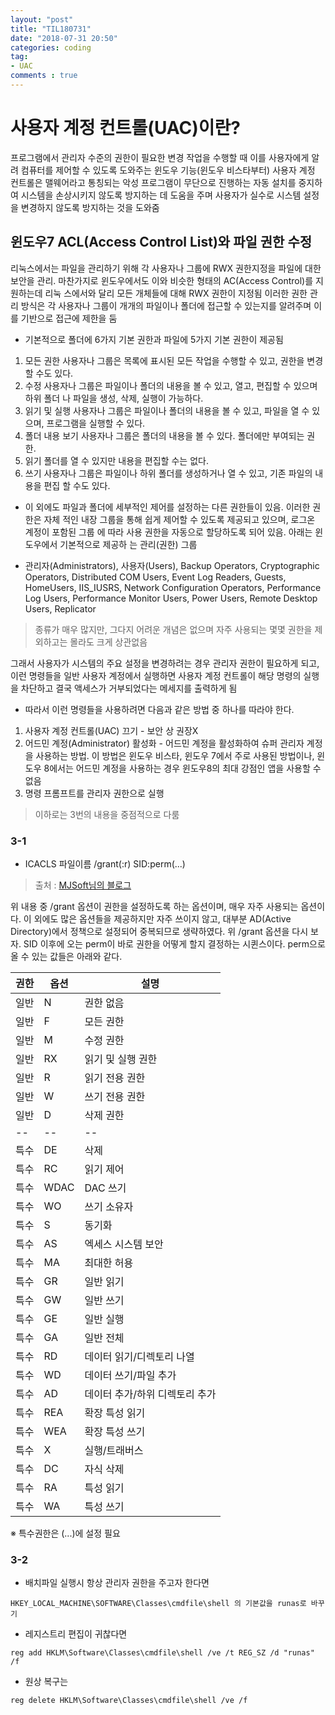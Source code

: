 ```yaml
---
layout: "post"
title: "TIL180731"
date: "2018-07-31 20:50"
categories: coding
tag:
- UAC
comments : true
---
```


# 사용자 계정 컨트롤(UAC)이란?

프로그램에서 관리자 수준의 권한이 필요한 변경 작업을 수행할 때 이를 사용자에게 알려
컴퓨터를 제어할 수 있도록 도와주는 윈도우 기능(윈도우 비스타부터)
사용자 계정 컨트롤은 맬웨어라고 통칭되는 악성 프로그램이 무단으로 진행하는 자동 설치를
중지하여 시스템을 손상시키지 않도록 방지하는 데 도움을 주며 사용자가 실수로 시스템 설정
을 변경하지 않도록 방지하는 것을 도와줌

## 윈도우7 ACL(Access Control List)와 파일 권한 수정

리눅스에서는 파일을 관리하기 위해 각 사용자나 그룹에 RWX 권한지정을 파일에 대한 보안을
관리. 마찬가지로 윈도우에서도 이와 비슷한 형태의 AC(Access Control)를 지원하는데 리눅
스에서와 달리 모든 개체들에 대해 RWX 권한이 지정됨
이러한 권한 관리 방식은 각 사용자나 그룹이 개개의 파일이나 폴더에 접근할 수 있는지를
알려주며 이를 기반으로 접근에 제한을 둠

 * 기본적으로 폴더에 6가지 기본 권한과 파일에 5가지 기본 권한이 제공됨
1. 모든 권한
 사용자나 그룹은 목록에 표시된 모든 작업을 수행할 수 있고, 권한을 변경할 수도 있다.
2. 수정
 사용자나 그룹은 파일이나 폴더의 내용을 볼 수 있고, 열고, 편집할 수 있으며 하위 폴더
 나 파일을 생성, 삭제, 실행이 가능하다.
3. 읽기 및 실행
 사용자나 그룹은 파일이나 폴더의 내용을 볼 수 있고, 파일을 열 수 있으며, 프로그램을
 실행할 수 있다.
4. 폴더 내용 보기
 사용자나 그룹은 폴더의 내용을 볼 수 있다. 폴더에만 부여되는 권한.
5. 읽기
 폴더를 열 수 있지만 내용을 편집할 수는 없다.
6. 쓰기
 사용자나 그룹은 파일이나 하위 폴더를 생성하거나 열 수 있고, 기존 파일의 내용을 편집
 할 수도 있다.


* 이 외에도 파일과 폴더에 세부적인 제어를 설정하는 다른 권한들이 있음. 이러한 권한은 자체
적인 내장 그룹을 통해 쉽게 제어할 수 있도록 제공되고 있으며, 로그온 계정이 포함된 그룹
에 따라 사용 권한을 자동으로 할당하도록 되어 있음. 아래는 윈도우에서 기본적으로 제공하
는 관리(권한) 그룹

- 관리자(Administrators), 사용자(Users), Backup Operators, Cryptographic Operators,
Distributed COM Users, Event Log Readers, Guests, HomeUsers, IIS_IUSRS, Network
Configuration Operators, Performance Log Users, Performance Monitor Users, Power
Users, Remote Desktop Users, Replicator

> 종류가 매우 많지만, 그다지 어려운 개념은 없으며 자주 사용되는 몇몇 권한을 제외하고는 몰라도 크게 상관없음

그래서 사용자가 시스템의 주요 설정을 변경하려는 경우 관리자 권한이 필요하게 되고,
이런 명령들을 일반 사용자 계정에서 실행하면 사용자 계정 컨트롤이 해당 명령의 실행을
차단하고 결국 액세스가 거부되었다는 메세지를 출력하게 됨

* 따라서 이런 명령들을 사용하려면 다음과 같은 방법 중 하나를 따라야 한다.

 1. 사용자 계정 컨트롤(UAC) 끄기 - 보안 상 권장X
 2. 어드민 계정(Administrator) 활성화 - 어드민 계정을 활성화하여 슈퍼 관리자 계정을 사용하는 방법. 이 방법은  윈도우 비스타, 윈도우 7에서 주로 사용된 방법이나, 윈도우 8에서는 어드민 계정을 사용하는 경우 윈도우8의 최대 강점인 앱을 사용할 수 없음
 3. 명령 프롬프트를 관리자 권한으로 실행

> 이하로는 3번의 내용을 중점적으로 다룸

### 3-1

* ICACLS 파일이름 /grant(:r) SID:perm(...)
> 출처 : [MJSoft님의 블로그](http://blog.naver.com/PostView.nhn?blogId=mjnms&logNo=220464088526&parentCategoryNo=&categoryNo=&viewDate=&isShowPopularPosts=false&from=postView)

위 내용 중 /grant 옵션이 권한을 설정하도록 하는 옵션이며, 매우 자주 사용되는 옵션이다. 이 외에도 많은 옵션들을 제공하지만 자주 쓰이지 않고, 대부분 AD(Active Directory)에서 정책으로 설정되어 중복되므로 생략하였다. 위 /grant 옵션을 다시 보자. SID 이후에 오는 perm이 바로 권한을 어떻게 할지 결정하는 시퀸스이다. perm으로 올 수 있는 값들은 아래와 같다.

 권한| 옵션  |  설명
--|--|--
일반  | N   |  권한 없음
일반  | F   |  모든 권한
일반  | M   |  수정 권한
일반  | RX  |  읽기 및 실행 권한
일반  | R   |  읽기 전용 권한
일반  | W   |  쓰기 전용 권한
일반  | D   |  삭제 권한
--|--|--
특수  | DE  |  삭제
특수  | RC  |  읽기 제어
특수  | WDAC|  DAC 쓰기
특수  | WO  |  쓰기 소유자
특수  | S   |  동기화
특수  | AS  |  엑세스 시스템 보안
특수  | MA  |  최대한 허용
특수  | GR  |  일반 읽기
특수  | GW  |  일반 쓰기
특수  | GE  |  일반 실행
특수  | GA  |  일반 전체
특수  | RD  |  데이터 읽기/디렉토리 나열
특수  | WD  |  데이터 쓰기/파일 추가
특수  | AD  |  데이터 추가/하위 디렉토리 추가
특수  | REA |  확장 특성 읽기
특수  | WEA |  확장 특성 쓰기
특수  | X   |  실행/트래버스
특수  | DC  |  자식 삭제
특수  | RA  |  특성 읽기
특수  | WA  |  특성 쓰기
※ 특수권한은 (...)에 설정 필요

### 3-2

+ 배치파일 실행시 항상 관리자 권한을 주고자 한다면

`HKEY_LOCAL_MACHINE\SOFTWARE\Classes\cmdfile\shell 의 기본값을 runas로 바꾸기`


+ 레지스트리 편집이 귀찮다면

`reg add HKLM\Software\Classes\cmdfile\shell /ve /t REG_SZ /d "runas" /f`


+ 원상 복구는

`reg delete HKLM\Software\Classes\cmdfile\shell /ve /f`
